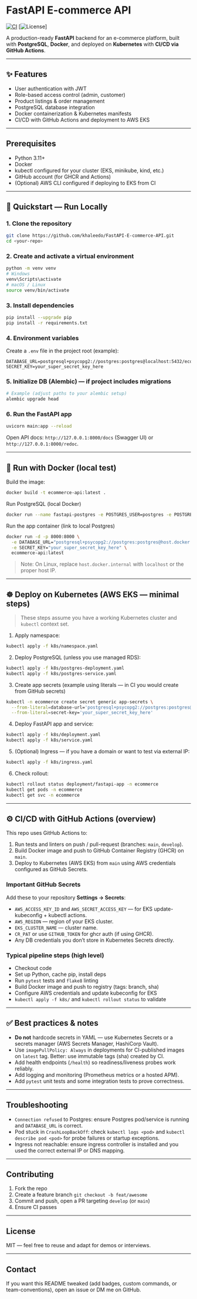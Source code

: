 # FastAPI E-commerce API

[![CI](https://github.com/khaleedo/FastAPI-E-commerce-API/actions/workflows/ci.yml/badge.svg)](https://github.com/khaleedo/FastAPI-E-commerce-API/actions)
[![License](https://img.shields.io/badge/license-MIT-blue.svg)]

A production-ready **FastAPI** backend for an e-commerce platform, built with **PostgreSQL**, **Docker**, and deployed on **Kubernetes** with **CI/CD via GitHub Actions**.

---

## ✨ Features
- User authentication with JWT  
- Role-based access control (admin, customer)  
- Product listings & order management  
- PostgreSQL database integration  
- Docker containerization & Kubernetes manifests  
- CI/CD with GitHub Actions and deployment to AWS EKS  

---

## Prerequisites
- Python 3.11+  
- Docker  
- kubectl configured for your cluster (EKS, minikube, kind, etc.)  
- GitHub account (for GHCR and Actions)  
- (Optional) AWS CLI configured if deploying to EKS from CI

---

## 🚀 Quickstart — Run Locally

### 1. Clone the repository
```bash
git clone https://github.com/khaleedo/FastAPI-E-commerce-API.git
cd <your-repo>
```

### 2. Create and activate a virtual environment
```bash
python -m venv venv
# Windows
venv\Scripts\activate
# macOS / Linux
source venv/bin/activate
```

### 3. Install dependencies
```bash
pip install --upgrade pip
pip install -r requirements.txt
```

### 4. Environment variables
Create a `.env` file in the project root (example):
```env
DATABASE_URL=postgresql+psycopg2://postgres:postgres@localhost:5432/ecommerce_db
SECRET_KEY=your_super_secret_key_here
```

### 5. Initialize DB (Alembic) — if project includes migrations
```bash
# Example (adjust paths to your alembic setup)
alembic upgrade head
```

### 6. Run the FastAPI app
```bash
uvicorn main:app --reload
```
Open API docs: `http://127.0.0.1:8000/docs` (Swagger UI) or `http://127.0.0.1:8000/redoc`.

---

## 🐳 Run with Docker (local test)
Build the image:
```bash
docker build -t ecommerce-api:latest .
```

Run PostgreSQL (local Docker)
```bash
docker run --name fastapi-postgres -e POSTGRES_USER=postgres -e POSTGRES_PASSWORD=postgres -e POSTGRES_DB=ecommerce_db -p 5432:5432 -d postgres:15
```

Run the app container (link to local Postgres)
```bash
docker run -d -p 8000:8000 \
  -e DATABASE_URL="postgresql+psycopg2://postgres:postgres@host.docker.internal:5432/ecommerce_db" \
  -e SECRET_KEY="your_super_secret_key_here" \
  ecommerce-api:latest
```
> Note: On Linux, replace `host.docker.internal` with `localhost` or the proper host IP.

---

## ☸️ Deploy on Kubernetes (AWS EKS — minimal steps)

> These steps assume you have a working Kubernetes cluster and `kubectl` context set.

1. Apply namespace:
```bash
kubectl apply -f k8s/namespace.yaml
```

2. Deploy PostgreSQL (unless you use managed RDS):
```bash
kubectl apply -f k8s/postgres-deployment.yaml
kubectl apply -f k8s/postgres-service.yaml
```

3. Create app secrets (example using literals — in CI you would create from GitHub secrets)
```bash
kubectl -n ecommerce create secret generic app-secrets \
  --from-literal=database-url='postgresql+psycopg2://postgres:postgres@postgres-service:5432/ecommerce_db' \
  --from-literal=secret-key='your_super_secret_key_here'
```

4. Deploy FastAPI app and service:
```bash
kubectl apply -f k8s/deployment.yaml
kubectl apply -f k8s/service.yaml
```

5. (Optional) Ingress — if you have a domain or want to test via external IP:
```bash
kubectl apply -f k8s/ingress.yaml
```

6. Check rollout:
```bash
kubectl rollout status deployment/fastapi-app -n ecommerce
kubectl get pods -n ecommerce
kubectl get svc -n ecommerce
```

---

## ⚙️ CI/CD with GitHub Actions (overview)

This repo uses GitHub Actions to:

1. Run tests and linters on push / pull-request (branches: `main`, `develop`).  
2. Build Docker image and push to GitHub Container Registry (GHCR) on `main`.  
3. Deploy to Kubernetes (AWS EKS) from `main` using AWS credentials configured as GitHub Secrets.

### Important GitHub Secrets
Add these to your repository **Settings → Secrets**:
- `AWS_ACCESS_KEY_ID` and `AWS_SECRET_ACCESS_KEY` — for EKS update-kubeconfig + kubectl actions.  
- `AWS_REGION` — region of your EKS cluster.  
- `EKS_CLUSTER_NAME` — cluster name.  
- `CR_PAT` or use `GITHUB_TOKEN` for ghcr auth (if using GHCR).  
- Any DB credentials you don’t store in Kubernetes Secrets directly.

### Typical pipeline steps (high level)
- Checkout code  
- Set up Python, cache pip, install deps  
- Run `pytest` tests and `flake8` linting  
- Build Docker image and push to registry (tags: branch, sha)  
- Configure AWS credentials and update kubeconfig for EKS  
- `kubectl apply -f k8s/` and `kubectl rollout status` to validate

---

## ✅ Best practices & notes
- **Do not** hardcode secrets in YAML — use Kubernetes Secrets or a secrets manager (AWS Secrets Manager, HashiCorp Vault).  
- Use `imagePullPolicy: Always` in deployments for CI-published images on `latest` tag. Better: use immutable tags (sha) created by CI.  
- Add health endpoints (`/health`) so readiness/liveness probes work reliably.  
- Add logging and monitoring (Prometheus metrics or a hosted APM).  
- Add `pytest` unit tests and some integration tests to prove correctness.

---

## Troubleshooting
- `Connection refused` to Postgres: ensure Postgres pod/service is running and `DATABASE_URL` is correct.  
- Pod stuck in `CrashLoopBackOff`: check `kubectl logs <pod>` and `kubectl describe pod <pod>` for probe failures or startup exceptions.  
- Ingress not reachable: ensure ingress controller is installed and you used the correct external IP or DNS mapping.

---

## Contributing
1. Fork the repo  
2. Create a feature branch `git checkout -b feat/awesome`  
3. Commit and push, open a PR targeting `develop` (or `main`)  
4. Ensure CI passes

---

## License
MIT — feel free to reuse and adapt for demos or interviews.

---

## Contact
If you want this README tweaked (add badges, custom commands, or team-conventions), open an issue or DM me on GitHub.
